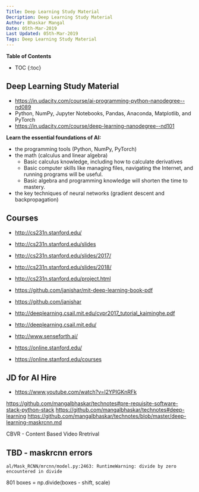```yaml
---
Title: Deep Learning Study Material
Decription: Deep Learning Study Material
Author: Bhaskar Mangal
Date: 05th-Mar-2019
Last Updated: 05th-Mar-2019
Tags: Deep Learning Study Material
---
```



**Table of Contents**
* TOC
{:toc}


## Deep Learning Study Material
* https://in.udacity.com/course/ai-programming-python-nanodegree--nd089
* Python, NumPy, Jupyter Notebooks, Pandas, Anaconda, Matplotlib, and PyTorch
* https://in.udacity.com/course/deep-learning-nanodegree--nd101


**Learn the essential foundations of AI:**
* the programming tools (Python, NumPy, PyTorch)
* the math (calculus and linear algebra)
  * Basic calculus knowledge, including how to calculate derivatives
  * Basic computer skills like managing files, navigating the Internet, and running programs will be useful.
  * Basic algebra and programming knowledge will shorten the time to mastery.
* the key techniques of neural networks (gradient descent and backpropagation)


## Courses
* http://cs231n.stanford.edu/
* http://cs231n.stanford.edu/slides
* http://cs231n.stanford.edu/slides/2017/
* http://cs231n.stanford.edu/slides/2018/
* http://cs231n.stanford.edu/project.html
* https://github.com/janishar/mit-deep-learning-book-pdf
* https://github.com/janishar
* http://deeplearning.csail.mit.edu/cvpr2017_tutorial_kaiminghe.pdf
* http://deeplearning.csail.mit.edu/

* http://www.senseforth.ai/
* https://online.stanford.edu/
* https://online.stanford.edu/courses

## JD for AI Hire
* https://www.youtube.com/watch?v=l2YPIGKnRFk

https://github.com/mangalbhaskar/technotes#pre-requisite-software-stack-python-stack
https://github.com/mangalbhaskar/technotes#deep-learning
https://github.com/mangalbhaskar/technotes/blob/master/deep-learning-maskrcnn.md

CBVR - Content Based Video Rretrival

## TBD - maskrcnn errors
    al/Mask_RCNN/mrcnn/model.py:2463: RuntimeWarning: divide by zero encountered in divide
801   boxes = np.divide(boxes - shift, scale)
                                                 